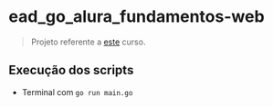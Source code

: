 # ead_go_alura_fundamentos-web

> Projeto referente a [este](https://www.alura.com.br/curso-online-go-lang-web) curso.

## Execução dos scripts

- Terminal com `go run main.go`
